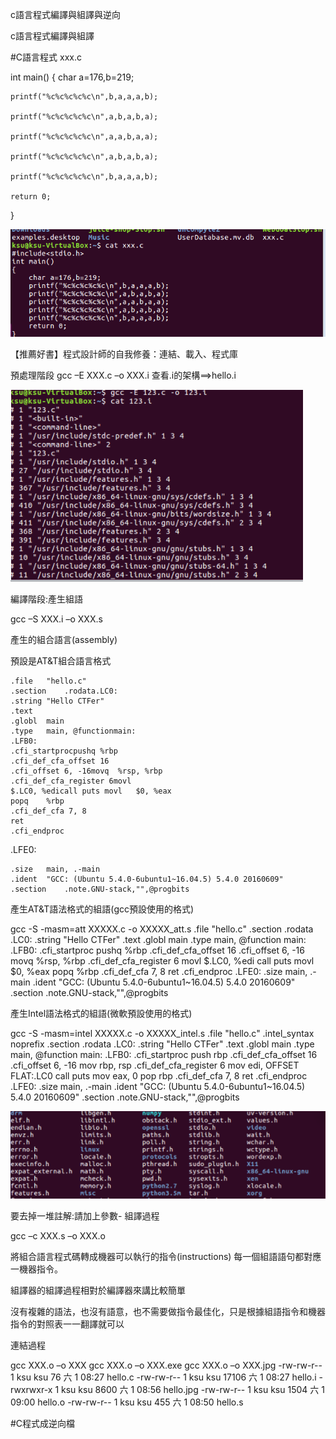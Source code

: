 c語言程式編譯與組譯與逆向

c語言程式編譯與組譯

#C語言程式 xxx.c



int main()
{   char a=176,b=219;
    
    printf("%c%c%c%c%c\n",b,a,a,a,b);
    
    printf("%c%c%c%c%c\n",a,b,a,b,a);
    
    printf("%c%c%c%c%c\n",a,a,b,a,a);
    
    printf("%c%c%c%c%c\n",a,b,a,b,a);
    
    printf("%c%c%c%c%c\n",b,a,a,a,b);
    
    return 0;
    
    
}



![](https://github.com/ase78920019/assignment/blob/master/%E6%93%B7%E5%8F%966.PNG)


【推薦好書】程式設計師的自我修養：連結、載入、程式庫

預處理階段
gcc –E XXX.c –o XXX.i
查看.i的架構==>hello.i

![](https://github.com/ase78920019/assignment/blob/master/%E6%93%B7%E5%8F%968.PNG)


編譯階段:產生組語


gcc –S XXX.i  –o XXX.s


產生的組合語言(assembly)


預設是AT&T組合語言格式


	.file	"hello.c"
	.section	.rodata.LC0:
	.string	"Hello CTFer"
	.text
	.globl	main
	.type	main, @functionmain:
	.LFB0:
	.cfi_startprocpushq	%rbp
	.cfi_def_cfa_offset 16
	.cfi_offset 6, -16movq	%rsp, %rbp
	.cfi_def_cfa_register 6movl	
	$.LC0, %edicall	puts movl	$0, %eax
	popq	%rbp
	.cfi_def_cfa 7, 8
	ret
	.cfi_endproc
.LFE0:


	.size	main, .-main
	.ident	"GCC: (Ubuntu 5.4.0-6ubuntu1~16.04.5) 5.4.0 20160609"
	.section	.note.GNU-stack,"",@progbits
	
	
	
產生AT&T語法格式的組語(gcc預設使用的格式)


gcc -S -masm=att XXXXX.c -o XXXXX_att.s
	.file	"hello.c"
	.section	.rodata
.LC0:
	.string	"Hello CTFer"
	.text
	.globl	main
	.type	main, @function
main:
.LFB0:
	.cfi_startproc
	pushq	%rbp
	.cfi_def_cfa_offset 16
	.cfi_offset 6, -16
	movq	%rsp, %rbp
	.cfi_def_cfa_register 6
	movl	$.LC0, %edi
	call	puts
	movl	$0, %eax
	popq	%rbp
	.cfi_def_cfa 7, 8
	ret
	.cfi_endproc
.LFE0:
	.size	main, .-main
	.ident	"GCC: (Ubuntu 5.4.0-6ubuntu1~16.04.5) 5.4.0 20160609"
	.section	.note.GNU-stack,"",@progbits
	
	
產生Intel語法格式的組語(微軟預設使用的格式)


gcc -S -masm=intel XXXXX.c -o XXXXX_intel.s
	.file	"hello.c"
	.intel_syntax noprefix
	.section	.rodata
.LC0:
	.string	"Hello CTFer"
	.text
	.globl	main
	.type	main, @function
main:
.LFB0:
	.cfi_startproc
	push	rbp
	.cfi_def_cfa_offset 16
	.cfi_offset 6, -16
	mov	rbp, rsp
	.cfi_def_cfa_register 6
	mov	edi, OFFSET FLAT:.LC0
	call	puts
	mov	eax, 0
	pop	rbp
	.cfi_def_cfa 7, 8
	ret
	.cfi_endproc
.LFE0:
	.size	main, .-main
	.ident	"GCC: (Ubuntu 5.4.0-6ubuntu1~16.04.5) 5.4.0 20160609"
	.section	.note.GNU-stack,"",@progbits
	
![](https://github.com/ase78920019/assignment/blob/master/%E6%93%B7%E5%8F%967.PNG)
	
要去掉一堆註解:請加上參數-
組譯過程


gcc –c XXX.s –o XXX.o

將組合語言程式碼轉成機器可以執行的指令(instructions)
每一個組語語句都對應一機器指令。

組譯器的組譯過程相對於編譯器來講比較簡單

沒有複雜的語法，也沒有語意，也不需要做指令最佳化，只是根據組語指令和機器指令的對照表一一翻譯就可以

連結過程


gcc  XXX.o –o XXX
gcc  XXX.o –o XXX.exe
gcc  XXX.o –o XXX.jpg
-rw-rw-r-- 1 ksu ksu    76  六   1 08:27 hello.c
-rw-rw-r-- 1 ksu ksu 17106  六   1 08:27 hello.i
-rwxrwxr-x 1 ksu ksu  8600  六   1 08:56 hello.jpg
-rw-rw-r-- 1 ksu ksu  1504  六   1 09:00 hello.o
-rw-rw-r-- 1 ksu ksu   455  六   1 08:50 hello.s


#C程式成逆向檔
